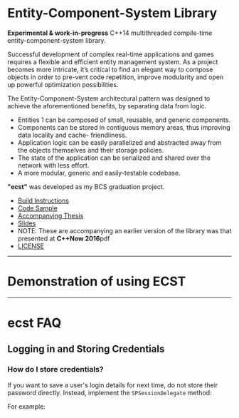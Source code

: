 Entity-Component-System Library
===============================

**Experimental & work-in-progress** C++14 multithreaded compile-time entity-component-system library.

Successful development of complex real-time applications and games requires a flexible and efficient
entity management system. As a project becomes more intricate, it’s critical to find an elegant way
to compose objects in order to pre-vent code repetition, improve modularity and open up powerful
optimization possibilities.

The Entity-Component-System architectural pattern was designed to achieve the aforementioned
benefits, by separating data from logic.

* Entities 1 can be composed of small, reusable, and generic components.
* Components can be stored in contiguous memory areas, thus improving data locality and cache-
friendliness.
* Application logic can be easily parallelized and abstracted away from the objects themselves and
their storage policies.
* The state of the application can be serialized and shared over the network with less effort.
* A more modular, generic and easily-testable codebase.

**"ecst"** was developed as my BCS graduation project.

* [Build Instructions](BUILD_INSTRUCTIONS.md)
* [Code Sample](CODE_SAMPLE.md)
* [Accompanying Thesis](https://github.com/SuperV1234/bcs_thesis)
* [Slides](https://github.com/SuperV1234/cppnow2016)
 * NOTE: These are accompanying an earlier version of the library was that presented at **C++Now
2016**pdf
* [LICENSE](LICENSE)

---------------------------------------------------------------------------------------------------
# Demonstration of using ECST
---------------------------------------------------------------------------------------------------
# ecst FAQ #

## Logging in and Storing Credentials ##

### How do I store credentials? ###

If you want to save a user's login details for next time, do not store their password directly. Instead, implement the `SPSessionDelegate` method: 

For example:
